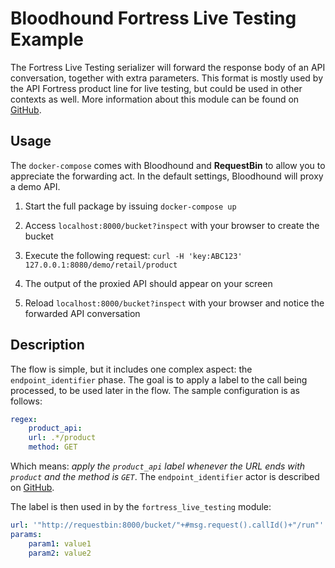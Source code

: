 # Bloodhound Fortress Live Testing Example

The Fortress Live Testing serializer will forward the response body of an API conversation, together with extra parameters.
This format is mostly used by the API Fortress product line for live testing, but could be used in other contexts as well.
More information about this module can be found on [GitHub](https://github.com/apifortress/bloodhound-modules/tree/master/fortress-forwarder).

## Usage

The `docker-compose` comes with Bloodhound and **RequestBin** to allow you to appreciate the forwarding act.
In the default settings, Bloodhound will proxy a demo API.

1. Start the full package by issuing `docker-compose up`

2. Access `localhost:8000/bucket?inspect` with your browser to create the bucket

3. Execute the following request: `curl -H 'key:ABC123' 127.0.0.1:8080/demo/retail/product`

4. The output of the proxied API should appear on your screen

5. Reload `localhost:8000/bucket?inspect` with your browser and notice the forwarded API conversation

## Description

The flow is simple, but it includes one complex aspect: the `endpoint_identifier` phase. The goal is to apply a label to the call being
processed, to be used later in the flow.
The sample configuration is as follows:

```yaml
regex:
    product_api:
    url: .*/product
    method: GET
```

Which means: *apply the `product_api` label whenever the URL ends with `product` and the method is `GET`*.
The `endpoint_identifier` actor is described on [GitHub](https://github.com/apifortress/bloodhound/blob/master/doc/06_advanced_actors.md).

The label is then used in by the `fortress_live_testing` module:

```yaml
url: '"http://requestbin:8000/bucket/"+#msg.request().callId()+"/run"'
params:
    param1: value1
    param2: value2
```

